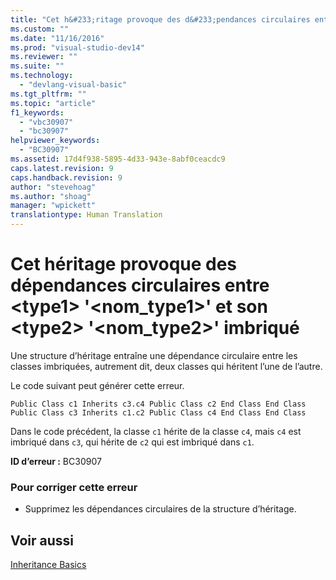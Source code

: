 ```yaml
---
title: "Cet h&#233;ritage provoque des d&#233;pendances circulaires entre &lt;type1&gt; &#39;&lt;nom_type1&gt;&#39; et son &lt;type2&gt; &#39;&lt;nom_type2&gt;&#39; imbriqu&#233; | Microsoft Docs"
ms.custom: ""
ms.date: "11/16/2016"
ms.prod: "visual-studio-dev14"
ms.reviewer: ""
ms.suite: ""
ms.technology: 
  - "devlang-visual-basic"
ms.tgt_pltfrm: ""
ms.topic: "article"
f1_keywords: 
  - "vbc30907"
  - "bc30907"
helpviewer_keywords: 
  - "BC30907"
ms.assetid: 17d4f938-5895-4d33-943e-8abf0ceacdc9
caps.latest.revision: 9
caps.handback.revision: 9
author: "stevehoag"
ms.author: "shoag"
manager: "wpickett"
translationtype: Human Translation
---
```

# Cet h&#233;ritage provoque des d&#233;pendances circulaires entre &lt;type1&gt; &#39;&lt;nom_type1&gt;&#39; et son &lt;type2&gt; &#39;&lt;nom_type2&gt;&#39; imbriqu&#233;
Une structure d’héritage entraîne une dépendance circulaire entre les classes imbriquées, autrement dit, deux classes qui héritent l’une de l’autre.  
  
 Le code suivant peut générer cette erreur.  
  
```  
Public Class c1 Inherits c3.c4 Public Class c2 End Class End Class Public Class c3 Inherits c1.c2 Public Class c4 End Class End Class  
```  
  
 Dans le code précédent, la classe `c1` hérite de la classe `c4`, mais `c4` est imbriqué dans `c3`, qui hérite de `c2` qui est imbriqué dans `c1`.  
  
 **ID d’erreur :** BC30907  
  
### Pour corriger cette erreur  
  
-   Supprimez les dépendances circulaires de la structure d’héritage.  
  
## Voir aussi  
 [Inheritance Basics](../../visual-basic/programming-guide/language-features/objects-and-classes/inheritance-basics.md)